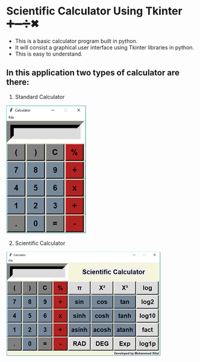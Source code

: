 # Scientific Calculator Using Tkinter ➕➖➗✖

- This is a basic calculator program built in python.
- It will consist a graphical user interface using Tkinter libraries in python.
- This is easy to understand.

## In this application two types of calculator are there:

1. Standard Calculator
<img src="Image/Standard Cal.PNG">

2. Scientific Calculator
<img src="Image/Scientific Cal.PNG">
